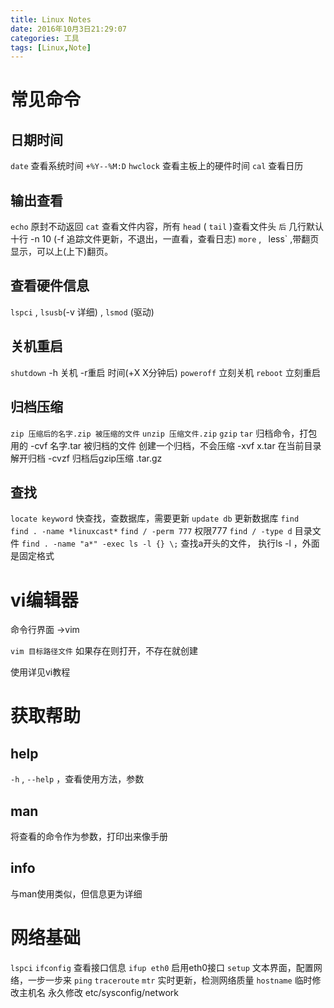 ```yaml
---
title: Linux Notes 
date: 2016年10月3日21:29:07
categories: 工具
tags: [Linux,Note]
---
```


常见命令
===

日期时间
---
<!--more-->


`date` 查看系统时间  `+%Y--%M:D` 
 `hwclock`  查看主板上的硬件时间
 `cal`  查看日历

输出查看
---

 `echo` 原封不动返回
 `cat`  查看文件内容，所有
 `head`  ( `tail` )查看文件头 `后` 几行默认十行  -n 10  (-f 追踪文件更新，不退出，一直看，查看日志)
 `more` , ` `less` ,带翻页显示，可以上(上下)翻页。
 
查看硬件信息
---
 `lspci` , `lsusb`(-v 详细) , `lsmod` (驱动)

关机重启
---
 `shutdown`  -h 关机 -r重启 时间(+X X分钟后)
 `poweroff`  立刻关机
 `reboot`  立刻重启

归档压缩
---
 `zip 压缩后的名字.zip 被压缩的文件`
 `unzip 压缩文件.zip` 
 `gzip` 
 `tar`  归档命令，打包用的
-cvf 名字.tar 被归档的文件 创建一个归档，不会压缩
-xvf x.tar 在当前目录解开归档
-cvzf 归档后gzip压缩  .tar.gz

查找
---
 `locate keyword` 快查找，查数据库，需要更新
 `update db`  更新数据库
 `find`  
 `find . -name *linuxcast*` 
 `find / -perm 777`  权限777
 `find / -type d`  目录文件
 `find . -name "a*" -exec ls -l {} \;`  查找a开头的文件， 执行ls -l ，外面是固定格式


vi编辑器
===

命令行界面  ->vim

`vim 目标路径文件`  如果存在则打开，不存在就创建

使用详见vi教程

获取帮助
===
help
---

 `-h` , `--help` ，查看使用方法，参数

man
---

将查看的命令作为参数，打印出来像手册

info
---

与man使用类似，但信息更为详细


网络基础
===

 `lspci` 
 `ifconfig` 查看接口信息
 `ifup eth0`  启用eth0接口
 `setup`  文本界面，配置网络，一步一步来
 `ping` 
 `traceroute` 
 `mtr` 实时更新，检测网络质量
 `hostname`  临时修改主机名
永久修改 etc/sysconfig/network



